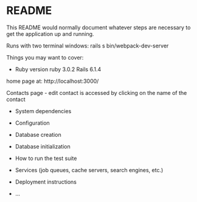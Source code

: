 # README

This README would normally document whatever steps are necessary to get the
application up and running.

Runs with two terminal windows:
rails s
bin/webpack-dev-server

Things you may want to cover:

* Ruby version
ruby 3.0.2
Rails 6.1.4

home page at:
http://localhost:3000/

Contacts page - edit contact is accessed by clicking on the name of the contact

* System dependencies

* Configuration

* Database creation

* Database initialization

* How to run the test suite

* Services (job queues, cache servers, search engines, etc.)

* Deployment instructions

* ...
